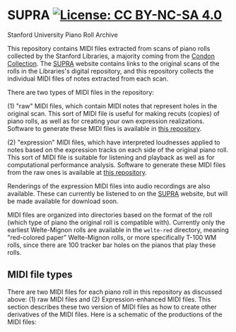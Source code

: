 # SUPRA [![License: CC BY-NC-SA 4.0](https://img.shields.io/badge/License-CC%20BY--NC--SA%204.0-lightgrey.svg)](https://creativecommons.org/licenses/by-nc-sa/4.0/)

Stanford University Piano Roll Archive

This repository contains MIDI files extracted from scans of piano
rolls collected by the Stanford Libraries, a majority coming from
the [Condon Collection](https://library.stanford.edu/collections/denis-condon-collection-reproducing-pianos-and-rolls).
The [SUPRA](https://supra.stanford.edu) website contains links to
the original scans of the rolls in the Libraries's digital repository,
and this repository collects the individual MIDI files of notes
extracted from each scan.

There are two types of MIDI files in the repository: 

(1) "raw" MIDI files, which contain MIDI notes that represent holes
in the original scan.  This sort of MIDI file is useful for making
recuts (copies) of piano rolls, as well as for creating your own
expression realizations.  Software to generate these MIDI files is
available in [this
repository](https://github.com/pianoroll/roll-image-parser).

(2) "expression" MIDI files, which have interpreted loudnesses
applied to notes based on the expression tracks on each side of the
original piano roll.  This sort of MIDI file is suitable for listening
and playback as well as for computational performance analysis.
Software to generate these MIDI files from the raw ones is available
at [this repository](https://github.com/pianoroll/midi2exp).

Renderings of the expression MIDI files into audio recordings are
also available.  These can currently be listened to on the
[SUPRA](https://supra.stanford.edu) website, but will be made
available for download soon.

MIDI files are organized into directories based on the format of
the roll (which type of piano the original roll is compatible with).
Currently only the earliest Welte-Mignon rolls are available in the
`welte-red` directory, meaning "red-colored paper" Welte-Mignon
rolls, or more specifically T-100 WM rolls, since there are 100
tracker bar holes on the pianos that play these rolls.


## MIDI file types ##

There are two MIDI files for each piano roll in this repository as
discussed above: (1) raw MIDI files and (2) Expression-enhanced
MIDI files.  This section describes these two version of MIDI files
as how to create other derivatives of the MIDI files.  Here is a schematic 
of the productions of the MIDI files:











